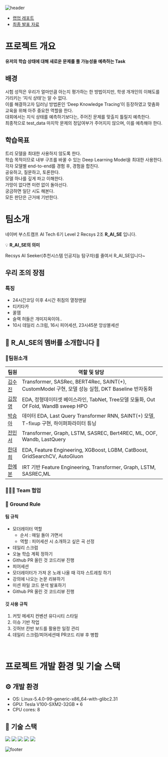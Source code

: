 ![header](https://capsule-render.vercel.app/api?type=waving&color=gradient&height=250&section=header&text=Level2-DeepKnowledgeTracing&desc=RecSys-02&fontSize=50&fontColor=FFFFFF&fontAlignY=40)
- [랩업 레포트]()
- [최종 발표 자료](https://github.com/boostcampaitech6/level2-dkt-recsys-02/blob/main/docs/Recsys02-level2-DKT.pptx.pdf)
# 프로젝트 개요
**유저의 학습 상태에 대해 새로운 문제를 풀 가능성을 예측하는 Task**<br>
## 배경
시험 성적은 우리가 얼마만큼 아는지 평가하는 한 방법이지만, 학생 개개인의 이해도를 기리키는 ‘지식 상태‘는 알 수 없다.<br>
이를 해결하고자 딥러닝 방법론인 ‘Deep Knowledge Tracing’이 등장하였고 맞춤화 교육을 위해 아주 중요한 역할을 한다.<br>
대회에서는 지식 상태를 예측하기보다는, 주어진 문제를 맞출지 틀릴지 예측한다.<br>
최종적으로 test_data 마지막 문제의 정답여부가 주어지지 않으며, 이를 예측해야 한다.<br>

##  학습목표
트리 모델을 최대한 사용하지 않도록 한다.<br>
학습 목적이므로 내부 구조를 바꿀 수 있는 Deep Learning Model을 최대한 사용한다.<br>
각자 모델별 end-to-end를 경험 후, 경험을 합친다.<br>
공유하고, 질문하고, 토론한다.<br>
모델 하나를 깊게 파고 이해한다. <br>
가망이 없다면 미련 없이 돌아선다.<br>
궁금하면 일단 시도 해본다.<br>
모든 판단은 근거에 기반한다.<br>

# 팀소개

네이버 부스트캠프 AI Tech 6기 Level 2 Recsys 2조 **R_AI_SE** 입니다.

<aside>
    
💡 **R_AI_SE의 의미**

Recsys AI Seeker(추천시스템 인공지능 탐구자)를 줄여서 R_AI_SE입니다~


## 우리 조의 장점
### 특징
- 24시간코딩 이후 4시간 취침의 열정맨덜
- 티키타카
- 꿀잼
- 슬랙 허들은 개미지옥이야..
- 10시 데일리 스크럼, 16시 피어세션, 23시45분 앙상블세션
</aside>

## 👋 R_AI_SE의 멤버를 소개합니다 👋

### 🦹‍팀원소개
| 팀원   | 역할 및 담당                      |
|--------|----------------------------------|
| [김수진](https://github.com/guridon) | Transformer, SASRec, BERT4Rec, SAINT(+), CustomModel 구현, 모델 성능 실험, DKT Baseline 반자동화 |
| [김창영](https://github.com/ChangZero) | EDA, 정형데이터셋 베이스라인, TabNet, Tree모델 모듈화, Out Of Fold, WandB sweep HPO |
| [박승아](https://github.com/SeungahP) | 데이터 EDA, Last Query Transformer RNN, SAINT(+) 모델, T-fixup 구현, 하이퍼파라미터 튜닝 |
| [전민서](https://github.com/Minseojeonn) | Transformer, Graph, LSTM, SASREC, Bert4REC, ML, OOF, Wandb, LastQuery |
| [한대희](https://github.com/DAEHEE97) | EDA, Feature Engineering, XGBoost, LGBM, CatBoost, GridSearchCV, AutoGluon |
| [한예본](https://github.com/Yebonn-Han) | IRT 기반 Feature Engineering, Transformer, Graph, LSTM, SASREC,ML |

### 👨‍👧‍👦 Team 협업
### 📝 Ground Rule
#### 팀 규칙
- 모더레이터 역할
  - 순서 : 매일 돌아 가면서
  - 역할 : 피어세션 시 소개하고 싶은 곡 선정
- 데일리 스크럼
- 오늘 학습 계획 정하기
- Github PR 올린 것 코드리뷰 진행
- 피어세션
- 모더레이터가 가져 온 노래 나올 때 각자 스트레칭 하기
- 강의에 나오는 논문 리뷰하기
- 미션 파일 코드 분석 발표하기
- Github PR 올린 것 코드리뷰 진행

#### 깃 사용 규칙
1. 커밋 메세지 컨벤션 유다시티 스타일
2. 이슈 기반 작업
3. 깃허브 칸반 보드를 활용한 일정 관리
4. 데일리 스크럼/피어세션때 PR코드 리뷰 후 병합

<br>

# 프로젝트 개발 환경 및 기술 스택
## ⚙️ 개발 환경
- OS: Linux-5.4.0-99-generic-x86_64-with-glibc2.31
- GPU: Tesla V100-SXM2-32GB * 6
- CPU cores: 8

## 🔧 기술 스택
![](https://img.shields.io/badge/Pytorch-EE4C2C?style=flat-square&logo=Pytorch&logoColor=white)
![](https://img.shields.io/badge/jupyter-F37626?style=flat-square&logo=Jupyter&logoColor=white)
![](https://img.shields.io/badge/scikit--learn-F7931E?style=flat-square&logo=scikit-learn&logoColor=black)
![](https://img.shields.io/badge/Pandas-150458?style=flat-square&logo=Pandas&logoColor=white)
![](https://img.shields.io/badge/Numpy-013243?style=flat-square&logo=Numpy&logoColor=white)


![footer](https://capsule-render.vercel.app/api?type=waving&color=gradient&height=200&section=footer&)
